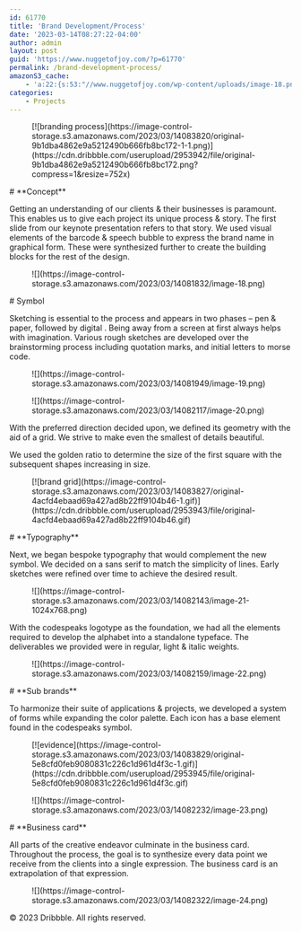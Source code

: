 ```yaml
---
id: 61770
title: 'Brand Development/Process'
date: '2023-03-14T08:27:22-04:00'
author: admin
layout: post
guid: 'https://www.nuggetofjoy.com/?p=61770'
permalink: /brand-development-process/
amazonS3_cache:
    - 'a:22:{s:53:"//www.nuggetofjoy.com/wp-content/uploads/image-18.png";a:2:{s:2:"id";i:61771;s:11:"source_type";s:13:"media-library";}s:70:"//image-control-storage.s3.amazonaws.com/2023/03/14081832/image-18.png";a:2:{s:2:"id";i:61771;s:11:"source_type";s:13:"media-library";}s:53:"//www.nuggetofjoy.com/wp-content/uploads/image-19.png";a:2:{s:2:"id";i:61772;s:11:"source_type";s:13:"media-library";}s:70:"//image-control-storage.s3.amazonaws.com/2023/03/14081949/image-19.png";a:2:{s:2:"id";i:61772;s:11:"source_type";s:13:"media-library";}s:53:"//www.nuggetofjoy.com/wp-content/uploads/image-20.png";a:2:{s:2:"id";i:61773;s:11:"source_type";s:13:"media-library";}s:70:"//image-control-storage.s3.amazonaws.com/2023/03/14082117/image-20.png";a:2:{s:2:"id";i:61773;s:11:"source_type";s:13:"media-library";}s:53:"//www.nuggetofjoy.com/wp-content/uploads/image-21.png";a:2:{s:2:"id";i:61774;s:11:"source_type";s:13:"media-library";}s:62:"//www.nuggetofjoy.com/wp-content/uploads/image-21-1024x768.png";a:2:{s:2:"id";i:61774;s:11:"source_type";s:13:"media-library";}s:70:"//image-control-storage.s3.amazonaws.com/2023/03/14082143/image-21.png";a:2:{s:2:"id";i:61774;s:11:"source_type";s:13:"media-library";}s:79:"//image-control-storage.s3.amazonaws.com/2023/03/14082143/image-21-1024x768.png";a:2:{s:2:"id";i:61774;s:11:"source_type";s:13:"media-library";}s:53:"//www.nuggetofjoy.com/wp-content/uploads/image-22.png";a:2:{s:2:"id";i:61775;s:11:"source_type";s:13:"media-library";}s:70:"//image-control-storage.s3.amazonaws.com/2023/03/14082159/image-22.png";a:2:{s:2:"id";i:61775;s:11:"source_type";s:13:"media-library";}s:53:"//www.nuggetofjoy.com/wp-content/uploads/image-23.png";a:2:{s:2:"id";i:61776;s:11:"source_type";s:13:"media-library";}s:70:"//image-control-storage.s3.amazonaws.com/2023/03/14082232/image-23.png";a:2:{s:2:"id";i:61776;s:11:"source_type";s:13:"media-library";}s:53:"//www.nuggetofjoy.com/wp-content/uploads/image-24.png";a:2:{s:2:"id";i:61777;s:11:"source_type";s:13:"media-library";}s:70:"//image-control-storage.s3.amazonaws.com/2023/03/14082322/image-24.png";a:2:{s:2:"id";i:61777;s:11:"source_type";s:13:"media-library";}s:90:"//www.nuggetofjoy.com/wp-content/uploads/original-9b1dba4862e9a5212490b666fb8bc172-1-1.png";a:2:{s:2:"id";s:5:"61785";s:11:"source_type";s:13:"media-library";}s:107:"//image-control-storage.s3.amazonaws.com/2023/03/14083820/original-9b1dba4862e9a5212490b666fb8bc172-1-1.png";a:2:{s:2:"id";s:5:"61785";s:11:"source_type";s:13:"media-library";}s:88:"//www.nuggetofjoy.com/wp-content/uploads/original-4acfd4ebaad69a427ad8b22ff9104b46-1.gif";a:2:{s:2:"id";s:5:"61786";s:11:"source_type";s:13:"media-library";}s:105:"//image-control-storage.s3.amazonaws.com/2023/03/14083827/original-4acfd4ebaad69a427ad8b22ff9104b46-1.gif";a:2:{s:2:"id";s:5:"61786";s:11:"source_type";s:13:"media-library";}s:88:"//www.nuggetofjoy.com/wp-content/uploads/original-5e8cfd0feb9080831c226c1d961d4f3c-1.gif";a:2:{s:2:"id";s:5:"61787";s:11:"source_type";s:13:"media-library";}s:105:"//image-control-storage.s3.amazonaws.com/2023/03/14083829/original-5e8cfd0feb9080831c226c1d961d4f3c-1.gif";a:2:{s:2:"id";s:5:"61787";s:11:"source_type";s:13:"media-library";}}'
categories:
    - Projects
---
```


[](https://dribbble.com/helveticbrands)

<div class="wp-block-image"><figure class="aligncenter">[![branding process](https://image-control-storage.s3.amazonaws.com/2023/03/14083820/original-9b1dba4862e9a5212490b666fb8bc172-1-1.png)](https://cdn.dribbble.com/userupload/2953942/file/original-9b1dba4862e9a5212490b666fb8bc172.png?compress=1&resize=752x)</figure></div># **Concept**

Getting an understanding of our clients &amp; their businesses is paramount. This enables us to give each project its unique process &amp; story. The first slide from our keynote presentation refers to that story. We used visual elements of the barcode &amp; speech bubble to express the brand name in graphical form. These were synthesized further to create the building blocks for the rest of the design.

<figure class="wp-block-image size-full">![](https://image-control-storage.s3.amazonaws.com/2023/03/14081832/image-18.png)</figure># Symbol

Sketching is essential to the process and appears in two phases – pen &amp; paper, followed by digital . Being away from a screen at first always helps with imagination. Various rough sketches are developed over the brainstorming process including quotation marks, and initial letters to morse code.

<figure class="wp-block-image size-full">![](https://image-control-storage.s3.amazonaws.com/2023/03/14081949/image-19.png)</figure><figure class="wp-block-image size-full">![](https://image-control-storage.s3.amazonaws.com/2023/03/14082117/image-20.png)</figure>With the preferred direction decided upon, we defined its geometry with the aid of a grid. We strive to make even the smallest of details beautiful.

We used the golden ratio to determine the size of the first square with the subsequent shapes increasing in size.

<figure class="wp-block-image">[![brand grid](https://image-control-storage.s3.amazonaws.com/2023/03/14083827/original-4acfd4ebaad69a427ad8b22ff9104b46-1.gif)](https://cdn.dribbble.com/userupload/2953943/file/original-4acfd4ebaad69a427ad8b22ff9104b46.gif)</figure># **Typography**

Next, we began bespoke typography that would complement the new symbol. We decided on a sans serif to match the simplicity of lines. Early sketches were refined over time to achieve the desired result.

<figure class="wp-block-image size-large">![](https://image-control-storage.s3.amazonaws.com/2023/03/14082143/image-21-1024x768.png)</figure>With the codespeaks logotype as the foundation, we had all the elements required to develop the alphabet into a standalone typeface. The deliverables we provided were in regular, light &amp; italic weights.

<figure class="wp-block-image size-full">![](https://image-control-storage.s3.amazonaws.com/2023/03/14082159/image-22.png)</figure># **Sub brands**

To harmonize their suite of applications &amp; projects, we developed a system of forms while expanding the color palette. Each icon has a base element found in the codespeaks symbol.

<figure class="wp-block-image">[![evidence](https://image-control-storage.s3.amazonaws.com/2023/03/14083829/original-5e8cfd0feb9080831c226c1d961d4f3c-1.gif)](https://cdn.dribbble.com/userupload/2953945/file/original-5e8cfd0feb9080831c226c1d961d4f3c.gif)</figure><figure class="wp-block-image size-full">![](https://image-control-storage.s3.amazonaws.com/2023/03/14082232/image-23.png)</figure># **Business card**

All parts of the creative endeavor culminate in the business card. Throughout the process, the goal is to synthesize every data point we receive from the clients into a single expression. The business card is an extrapolation of that expression.

<figure class="wp-block-image size-full">![](https://image-control-storage.s3.amazonaws.com/2023/03/14082322/image-24.png)</figure>© 2023 Dribbble. All rights reserved.